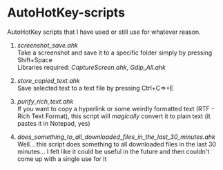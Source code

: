 # AutoHotKey-scripts
AutoHotKey scripts that I have used or still use for whatever reason.

1. *screenshot_save.ahk*  
Take a screenshot and save it to a specific folder simply by pressing Shift+Space  
Libraries required: *CaptureScreen.ahk*, *Gdip_All.ahk*

2. *store_copied_text.ahk*  
Save selected text to a text file by pressing Ctrl+C=>+E

3. *purify_rich_text.ahk*  
If you want to copy a hyperlink or some weirdly formatted text (RTF - Rich Text Format), this script will *magically* convert it to plain text (it pastes it in Notepad, yes)

4. *does_something_to_all_downloaded_files_in_the_last_30_minutes.ahk*  
Well... this script does something to all downloaded files in the last 30 minutes... I felt like it could be useful in the future and then couldn't come up with a single use for it
